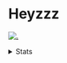 # Heyzzz  

[![.](https://skillicons.dev/icons?i=js,java)](https://skillicons.dev)  

<details>
<summary>Stats</summary
<!--START_SECTION:waka-->

```txt
YAML          2 hrs 3 mins    ██████████████░░░░░░░░░░░   55.37 %
Other         54 mins         ██████░░░░░░░░░░░░░░░░░░░   24.34 %
HTML          26 mins         ███░░░░░░░░░░░░░░░░░░░░░░   11.69 %
CSS           10 mins         █▒░░░░░░░░░░░░░░░░░░░░░░░   04.76 %
SSH Config    5 mins          ▓░░░░░░░░░░░░░░░░░░░░░░░░   02.46 %
```

<!--END_SECTION:waka-->
</details>
